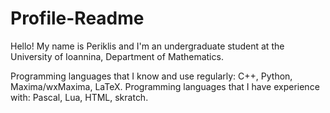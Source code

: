 # Profile-Readme

Hello! My name is Periklis and I'm an undergraduate student at the University of Ioannina, Department of Mathematics.

Programming languages that I know and use regularly: C++, Python, Maxima/wxMaxima, LaTeX.
Programming languages that I have experience with: Pascal, Lua, HTML, skratch.

